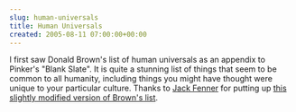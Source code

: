 ```yaml
---  
slug: human-universals
title: Human Universals
created: 2005-08-11 07:00:00+00:00
---  
```

I first saw Donald Brown's list of human universals as an appendix to Pinker's "Blank Slate". It is quite a stunning list of things that seem to be common to all humanity, including things you might have thought were unique to your particular culture.  Thanks to [Jack Fenner](https://web.archive.org/web/20070911045519/http://uwstudentweb.uwyo.edu/F/FENNERJ/) for putting up [this slightly modified version of Brown's list](https://web.archive.org/web/20070914071109/http://uwstudentweb.uwyo.edu/F/FENNERJ/TraitList.html).
